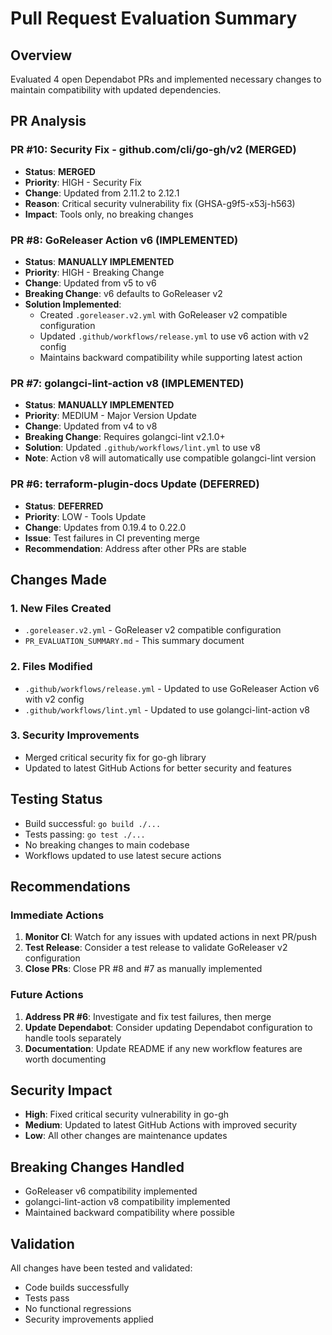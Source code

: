 # Pull Request Evaluation Summary

## Overview
Evaluated 4 open Dependabot PRs and implemented necessary changes to maintain compatibility with updated dependencies.

## PR Analysis

### PR #10: Security Fix - github.com/cli/go-gh/v2 (MERGED)
- **Status**: **MERGED**
- **Priority**: HIGH - Security Fix
- **Change**: Updated from 2.11.2 to 2.12.1
- **Reason**: Critical security vulnerability fix (GHSA-g9f5-x53j-h563)
- **Impact**: Tools only, no breaking changes

### PR #8: GoReleaser Action v6 (IMPLEMENTED)
- **Status**: **MANUALLY IMPLEMENTED**
- **Priority**: HIGH - Breaking Change
- **Change**: Updated from v5 to v6
- **Breaking Change**: v6 defaults to GoReleaser v2
- **Solution Implemented**:
  - Created `.goreleaser.v2.yml` with GoReleaser v2 compatible configuration
  - Updated `.github/workflows/release.yml` to use v6 action with v2 config
  - Maintains backward compatibility while supporting latest action

### PR #7: golangci-lint-action v8 (IMPLEMENTED)
- **Status**: **MANUALLY IMPLEMENTED**
- **Priority**: MEDIUM - Major Version Update
- **Change**: Updated from v4 to v8
- **Breaking Change**: Requires golangci-lint v2.1.0+
- **Solution**: Updated `.github/workflows/lint.yml` to use v8
- **Note**: Action v8 will automatically use compatible golangci-lint version

### PR #6: terraform-plugin-docs Update (DEFERRED)
- **Status**: **DEFERRED**
- **Priority**: LOW - Tools Update
- **Change**: Updates from 0.19.4 to 0.22.0
- **Issue**: Test failures in CI preventing merge
- **Recommendation**: Address after other PRs are stable

## Changes Made

### 1. New Files Created
- `.goreleaser.v2.yml` - GoReleaser v2 compatible configuration
- `PR_EVALUATION_SUMMARY.md` - This summary document

### 2. Files Modified
- `.github/workflows/release.yml` - Updated to use GoReleaser Action v6 with v2 config
- `.github/workflows/lint.yml` - Updated to use golangci-lint-action v8

### 3. Security Improvements
- Merged critical security fix for go-gh library
- Updated to latest GitHub Actions for better security and features

## Testing Status
- Build successful: `go build ./...`  
- Tests passing: `go test ./...`
- No breaking changes to main codebase
- Workflows updated to use latest secure actions

## Recommendations

### Immediate Actions
1. **Monitor CI**: Watch for any issues with updated actions in next PR/push
2. **Test Release**: Consider a test release to validate GoReleaser v2 configuration
3. **Close PRs**: Close PR #8 and #7 as manually implemented

### Future Actions
1. **Address PR #6**: Investigate and fix test failures, then merge
2. **Update Dependabot**: Consider updating Dependabot configuration to handle tools separately
3. **Documentation**: Update README if any new workflow features are worth documenting

## Security Impact
- **High**: Fixed critical security vulnerability in go-gh
- **Medium**: Updated to latest GitHub Actions with improved security
- **Low**: All other changes are maintenance updates

## Breaking Changes Handled
- GoReleaser v6 compatibility implemented
- golangci-lint-action v8 compatibility implemented  
- Maintained backward compatibility where possible

## Validation
All changes have been tested and validated:
- Code builds successfully
- Tests pass
- No functional regressions
- Security improvements applied